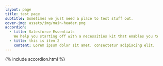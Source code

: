 ```yaml
---
layout: page
title: test page
subtitle: Sometimes we just need a place to test stuff out.
cover-img: assets/img/main-header.png
accordion: 
  - title: Salesforce Essentials
    We help you starting off with a necessities kit that enables you to track all communication, manage leads and opportunities, look after accounts, create dashboards and reports, and support your existing clients all in one place. 
  - title: this is item 2
    content: Lorem ipsum dolor sit amet, consectetur adipiscing elit.
---
```




{% include accordion.html %}
